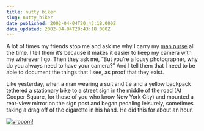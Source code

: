 ```yaml
---
title: nutty biker
slug: nutty_biker
date_published: 2002-04-04T20:43:18.000Z
date_updated: 2002-04-04T20:43:18.000Z
---
```


A lot of times my friends stop me and ask me why I carry my [man purse](index.php?blogarch/2001_05_01_archive.php#3515983) all the time. I tell them it’s because it makes it easier to keep my camera with me wherever I go. Then they ask me, “But you’re a lousy photographer, why do you always need to have your camera?” And I tell them that I need to be able to document the things that I see, as proof that they exist.

Like yesterday, when a man wearing a suit and tie and a yellow backpack tethered a stationary bike to a street sign in the middle of the road (At Cooper Square, for those of you who know New York City) and mounted a rear-view mirror on the sign post and began pedaling leisurely, sometimes taking a drag off of the cigarette in his hand. He did this for about an hour.

[![vrooom!](images/bikersm.jpg)](picture.php?picurl=images/biker.jpg&amp;picaption=Lookit%20Him%20Go&amp;picx=550&amp;picy=424)
